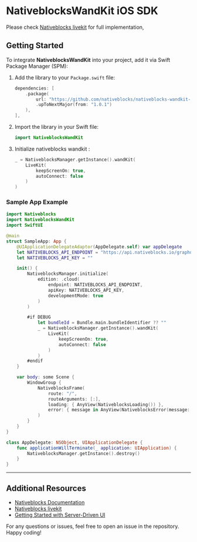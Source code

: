 # NativeblocksWandKit iOS SDK

Please check [Nativeblocks livekit](https://nativeblocks.io/docs/live-kit/swift/) for full implementation,

## Getting Started

To integrate **NativeblocksWandKit** into your project, add it via Swift Package Manager (SPM):

1. Add the library to your `Package.swift` file:

    ```swift
    dependencies: [
        .package(
            url: "https://github.com/nativeblocks/nativeblocks-wandkit-ios-sdk.git",
            .upToNextMajor(from: "1.0.1")
        ),
    ],
    ```

2. Import the library in your Swift file:

    ```swift
    import NativeblocksWandKit
    ```

3. Initialize nativeblocks wandkit : 

    ```swift
    _ = NativeblocksManager.getInstance().wandKit(
        LiveKit(
            keepScreenOn: true,
            autoConnect: false
        )
    )
    ```

### Sample App Example

```swift
import Nativeblocks
import NativeblocksWandKit
import SwiftUI

@main
struct SampleApp: App {
    @UIApplicationDelegateAdaptor(AppDelegate.self) var appDelegate
    let NATIVEBLOCKS_API_ENDPOINT = "https://api.nativeblocks.io/graphql"
    let NATIVEBLOCKS_API_KEY = ""

    init() {
        NativeblocksManager.initialize(
            edition: .cloud(
                endpoint: NATIVEBLOCKS_API_ENDPOINT,
                apiKey: NATIVEBLOCKS_API_KEY,
                developmentMode: true
            )
        )

        #if DEBUG
            let bundleId = Bundle.main.bundleIdentifier ?? ""
            _ = NativeblocksManager.getInstance().wandKit(
                LiveKit(
                    keepScreenOn: true,
                    autoConnect: false
                )
            )
        #endif
    }

    var body: some Scene {
        WindowGroup {
            NativeblocksFrame(
                route: "/",
                routeArguments: [:],
                loading: { AnyView(NativeblocksLoading()) },
                error: { message in AnyView(NativeblocksError(message: message)) }
            )
        }
    }
}

class AppDelegate: NSObject, UIApplicationDelegate {
    func applicationWillTerminate(_ application: UIApplication) {
        NativeblocksManager.getInstance().destroy()
    }
}
```
---

## Additional Resources

- [Nativeblocks Documentation](https://nativeblocks.io/docs/get-started/introduction/)
- [Nativeblocks livekit](https://nativeblocks.io/docs/live-kit/swift/)
- [Getting Started with Server-Driven UI](https://nativeblocks.io/blog/server-driven-ui-introduction/)

For any questions or issues, feel free to open an issue in the repository. Happy coding!